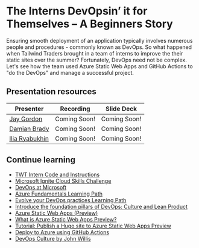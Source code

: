 # The Interns DevOpsin’ it for Themselves – A Beginners Story

Ensuring smooth deployment of an application typically involves numerous people and procedures - commonly known as DevOps. So what happened when Tailwind Traders brought in a team of interns to improve the their static sites over the summer? Fortunately, DevOps need not be complex. Let's see how the team used Azure Static Web Apps and GitHub Actions to "do the DevOps" and manage a successful project.

## Presentation resources

| Presenter | Recording | Slide Deck |
| - | - | - |
| [Jay Gordon](https://twitter.com/jaydestro) | Coming Soon! | Coming Soon! |
| [Damian Brady](https://twitter.com/damovisa) | Coming Soon! | Coming Soon! |
| [Ilia Ryabukhin](https://twitter.com/iliaryabukhin) | Coming Soon! | Coming Soon! |

## Continue learning

- [TWT Intern Code and Instructions](https://github.com/jaydestro/twtintern)
- [Microsoft Ignite Cloud Skills Challenge](https://cda.ms/1G4)
- [DevOps at Microsoft](https://cda.ms/1Dq)
- [Azure Fundamentals Learning Path](https://cda.ms/1Dr)
- [Evolve your DevOps practices Learning Path](https://cda.ms/1Dt)
- [Introduce the foundation pillars of DevOps: Culture and Lean Product](https://cda.ms/1Ds)
- [Azure Static Web Apps (Preview)](https://cda.ms/1Dk)
- [What is Azure Static Web Apps Preview?](https://cda.ms/1Dm)
- [Tutorial: Publish a Hugo site to Azure Static Web Apps Preview](https://cda.ms/1Dn)
- [Deploy to Azure using GitHub Actions](https://cda.ms/1Dp)
- [DevOps Culture by John Willis](https://itrevolution.com/devops-culture-part-1/)
